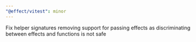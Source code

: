 ```yaml
---
"@effect/vitest": minor
---
```


Fix helper signatures removing support for passing effects as discriminating between effects and functions is not safe
